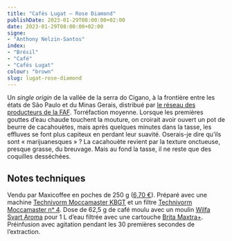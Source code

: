 ```yaml
---
title: "Cafés Lugat — Rose Diamond"
publishDate: 2023-01-29T08:00:00+02:00
date: 2023-01-29T08:00:00+02:00
signe:
- "Anthony Nelzin-Santos"
index:
- "Brésil"
- "Café"
- "Cafés Lugat"
colour: "brown"
slug: lugat-rose-diamond
---
```


Un *single origin* de la vallée de la serra do Cigano, à la frontière entre les états de São Paulo et du Minas Gerais, distribué par [le réseau des producteurs de la FAF](http://www.fafbrazil.com/Coffee.php "Fazenda Ambiental Fortaleza"). Torréfaction moyenne. Lorsque les premières gouttes d’eau chaude touchent la mouture, on croirait avoir ouvert un pot de beurre de cacahouètes, mais après quelques minutes dans la tasse, les effluves se font plus capiteux en perdant leur suavité. Oserais-je dire qu’ils sont « marijuanesques » ? La cacahouète revient par la texture onctueuse, presque grasse, du breuvage. Mais au fond la tasse, il ne reste que des coquilles desséchées.

## Notes techniques

Vendu par Maxicoffee en poches de 250 g ([6,70 €](https://www.maxicoffee.com/cafe-moulu-bresil-rose-diamond-250g-cafes-lugat-p-13040.html "250g café moulu Rose Diamond Brésil Cafés Lugat")). Préparé avec une machine [Technivorm Moccamaster KBGT](https://amzn.to/3oKQ0KJ) et un filtre [Technivorm Moccamaster nᵒ 4](https://amzn.to/3mamexu). Dose de 62,5 g de café moulu avec un moulin [Wilfa Svart Aroma](https://amzn.to/38zVkdx) pour 1 L d’eau filtrée avec une cartouche [Brita Maxtra+](https://amzn.to/2WariXS). Préinfusion avec agitation pendant les 30 premières secondes de l’extraction.
